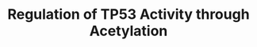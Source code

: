 ---
annotations:
- id: PW:0000004
  parent: regulatory pathway
  type: Pathway Ontology
  value: regulatory pathway
- id: PW:0000100
  parent: regulatory pathway
  type: Pathway Ontology
  value: transcription pathway
authors:
- ReactomeTeam
- Ryanmiller
description: Transcriptional activity of TP53 is positively regulated by acetylation
  of several of its lysine residues. BRD7 binds TP53 and promotes acetylation of TP53
  lysine residue K382 by acetyltransferase EP300 (p300). Acetylation of K382 enhances
  TP53 binding to target promoters, including CDKN1A (p21), MDM2, SERPINE1, TIGAR,
  TNFRSF10C and NDRG1 (Bensaad et al. 2010, Burrows et al. 2010. Drost et al. 2010).
  The histone acetyltransferase KAT6A, in the presence of PML, also acetylates TP53
  at K382, and, in addition, acetylates K120 of TP53. KAT6A-mediated acetylation increases
  transcriptional activation of CDKN1A by TP53 (Rokudai et al. 2013). Acetylation
  of K382 can be reversed by the action of the NuRD complex, containing the TP53-binding
  MTA2 subunit, resulting in inhibition of TP53 transcriptional activity (Luo et al.
  2000). Acetylation of lysine K120 in the DNA binding domain of TP53 by the MYST
  family acetyltransferases KAT8 (hMOF) and KAT5 (TIP60) can modulate the decision
  between cell cycle arrest and apoptosis (Sykes et al. 2006, Tang et al. 2006). Studies
  with acetylation-defective knock-in mutant mice indicate that lysine acetylation
  in the p53 DNA binding domain acts in part by uncoupling transactivation and transrepression
  of gene targets, while retaining ability to modulate energy metabolism and production
  of reactive oxygen species (ROS) and influencing ferroptosis (Li et al. 2012, Jiang
  et al. 2015).  View original pathway at [http://www.reactome.org/PathwayBrowser/#DIAGRAM=6804758
  Reactome].
last-edited: 2021-01-25
organisms:
- Homo sapiens
redirect_from:
- /index.php/Pathway:WP3816
- /instance/WP3816
revision: null
schema-jsonld:
- '@context': https://schema.org/
  '@id': https://wikipathways.github.io/pathways/WP3816.html
  '@type': Dataset
  creator:
    '@type': Organization
    name: WikiPathways
  description: Transcriptional activity of TP53 is positively regulated by acetylation
    of several of its lysine residues. BRD7 binds TP53 and promotes acetylation of
    TP53 lysine residue K382 by acetyltransferase EP300 (p300). Acetylation of K382
    enhances TP53 binding to target promoters, including CDKN1A (p21), MDM2, SERPINE1,
    TIGAR, TNFRSF10C and NDRG1 (Bensaad et al. 2010, Burrows et al. 2010. Drost et
    al. 2010). The histone acetyltransferase KAT6A, in the presence of PML, also acetylates
    TP53 at K382, and, in addition, acetylates K120 of TP53. KAT6A-mediated acetylation
    increases transcriptional activation of CDKN1A by TP53 (Rokudai et al. 2013).
    Acetylation of K382 can be reversed by the action of the NuRD complex, containing
    the TP53-binding MTA2 subunit, resulting in inhibition of TP53 transcriptional
    activity (Luo et al. 2000). Acetylation of lysine K120 in the DNA binding domain
    of TP53 by the MYST family acetyltransferases KAT8 (hMOF) and KAT5 (TIP60) can
    modulate the decision between cell cycle arrest and apoptosis (Sykes et al. 2006,
    Tang et al. 2006). Studies with acetylation-defective knock-in mutant mice indicate
    that lysine acetylation in the p53 DNA binding domain acts in part by uncoupling
    transactivation and transrepression of gene targets, while retaining ability to
    modulate energy metabolism and production of reactive oxygen species (ROS) and
    influencing ferroptosis (Li et al. 2012, Jiang et al. 2015).  View original pathway
    at [http://www.reactome.org/PathwayBrowser/#DIAGRAM=6804758 Reactome].
  keywords:
  - ADP
  - ATP
  - Ac-CoA
  - 'Ac-K120,K382,p-S15,S20-TP53 '
  - 'Ac-K120,p-S15,S20-TP53 '
  - 'Ac-K382,p-S15,S20-TP53 '
  - 'BRD1 '
  - BRD7
  - 'BRD7 '
  - BRD7:Ac-K382,p-S15,S20-TP53:EP300
  - BRD7:Ac-K382,p-S15,S20-TP53:EP300, KAT6A:ING5:MEAF6:BRPF1,(2,3):PML:Ac-K120,K382,p-S15,S20-TP53
  - BRD7:p-S15,S20-TP53:EP300
  - 'BRPF1 '
  - 'BRPF3 '
  - 'CHD3 '
  - 'CHD4 '
  - CoA-SH
  - EP300
  - 'EP300 '
  - 'GATAD2A '
  - 'GATAD2B '
  - H2O
  - 'HDAC1 '
  - 'HDAC2 '
  - ING2
  - 'ING2 '
  - ING2:EP300:Ac-K382,p-S15,S20-TP53 Tetramer
  - ING2:EP300:p-S15,S20-TP53 Tetramer
  - ING2:PI5P
  - 'ING5 '
  - 'KAT6A '
  - KAT6A:ING5:MEAF6:BRPF1,(2,3)
  - KAT6A:ING5:MEAF6:BRPF1,(2,3):PML:Ac-K120,K382,p-S15,S20-TP53 Tetramer
  - KAT6A:ING5:MEAF6:BRPF1,(2,3):PML:Ac-K120,p-S15,S20-TP53, BRD7:p-S15,S20-TP53:EP300
  - KAT6A:ING5:MEAF6:BRPF1,(2,3):PML:p-S15,S20-TP53
  - 'MBD3 '
  - 'MEAF6 '
  - 'MTA2 '
  - MTA2-NuRD complex
  - PI(4,5)P2
  - PI5P
  - 'PI5P '
  - PIN1
  - 'PIN1 '
  - PIP4K2 dimers
  - 'PIP4K2A '
  - 'PIP4K2B '
  - PIP4K2B dimers
  - 'PIP4K2C '
  - PML
  - 'PML '
  - Pi
  - 'RBBP4 '
  - 'RBBP7 '
  - TMEM55B
  - Tetramer
  - acetate
  - dimers
  - dimers:PIN1
  - p-S15,S20-TP53
  - 'p-S15,S20-TP53 '
  - p-S207,T211-MAP2K6
  - p-S326-PIP4K2B
  - 'p-S326-PIP4K2B '
  - p-T,p-S-AKT
  - 'p-T305,S472-AKT3 '
  - 'p-T308,S473-AKT1 '
  - 'p-T309,S474-AKT2 '
  - 'p-T369-KAT6A '
  - p-T369-KAT6A:ING5:MEAF6:BRPF1,(2,3)
  license: CC0
  name: Regulation of TP53 Activity through Acetylation
seo: CreativeWork
title: Regulation of TP53 Activity through Acetylation
wpid: WP3816
---